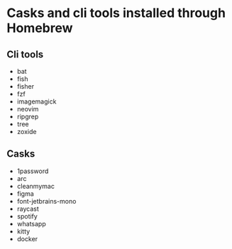 # Casks and cli tools installed through Homebrew

## Cli tools

- bat
- fish
- fisher
- fzf
- imagemagick
- neovim
- ripgrep
- tree
- zoxide

## Casks

- 1password
- arc
- cleanmymac
- figma
- font-jetbrains-mono
- raycast
- spotify
- whatsapp
- kitty
- docker
